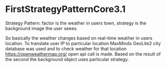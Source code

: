 # FirstStrategyPatternCore3.1

Strategy Pattern: factor is the weather in users town, strategy is the background image the user seees.

So basically the weather changes based on real-time weather in users location. 
To translate user IP to particular location MaxMinds GeoLite2 city database was used and to check weather
for that location https://openweathermap.org/ open api call is made. Based on the result of the second the background
object uses particular strategy.
